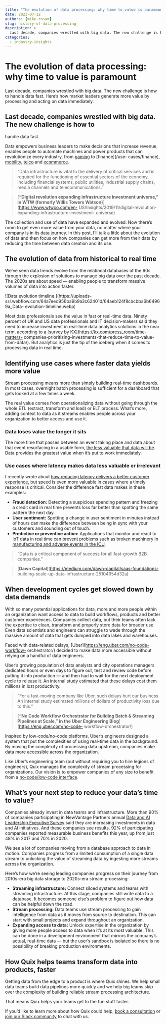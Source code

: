 ```yaml
---
title: "The evolution of data processing: why time to value is paramount"
date: 2023-07-12
authors: [mike-rosam]
slug: history-of-data-processing
description: >
  Last decade, companies wrestled with big data. The new challenge is how to handle data fast. Here’s how market leaders generate more value by processing and acting on data immediately.
categories:
  - industry-insights
---
```


# The evolution of data processing: why time to value is paramount

Last decade, companies wrestled with big data. The new challenge is how to handle data fast. Here’s how market leaders generate more value by processing and acting on data immediately.

<!-- more -->

## Last decade, companies wrestled with big data. The new challenge is how to
handle data fast.

Data empowers business leaders to make decisions that increase revenue,
enables people to automate machines and power products that can revolutionize
every industry, from [gaming](/use-cases/gaming) to [finance](/use-
cases/finance), [mobility](/use-cases/mobility), [telco](/use-cases/telco) and
[ecommerce](/use-cases/ecommerce).  

> “Data infrastructure is vital to the delivery of critical services and is
> required for the functioning of essential sectors of the economy, including
> financial systems, public utilities, industrial supply chains, media
> channels and telecommunications.”

> [**“Digital revolution expanding infrastructure investment universe,” in WTW
> (formerly Willis Towers Watson)**](https://www.wtwco.com/en-
> US/Insights/2019/11/digital-revolution-expanding-infrastructure-investment-
> universe)

The collection and use of data have expanded and evolved. Now there’s room to
get even more value from your data, no matter where your company is in its
data journey. In this post, I’ll talk a little about the evolution of data and
then focus on how companies can get more from their data by reducing the time
between data creation and its use.  

## The evolution of data from historical to real time

We’ve seen data trends evolve from the relational databases of the 90s through
the explosion of solutions to manage big data over the past decade. The 2020s
are about speed — enabling people to transform massive volumes of data into
action faster.  

![Data evolution timeline.](https://uploads-
ssl.webflow.com/64a7eed956ba9b9a3c62401d/64aeb124f8cbcbba6b64969a_Data-
evolution-timeline.webp)

Most data professionals see the value in fast or real-time data. Ninety
percent of UK and US data professionals and IT decision-makers said they need
to increase investment in real-time data analytics solutions in the near term,
according to a [survey by KX](https://kx.com/press_room/time-matters-
companies-prioritizing-investments-that-reduce-time-to-value-from-data/). But
analytics is just the tip of the iceberg when it comes to processing data in
real time.  

## Identifying use cases where faster data yields more value

Stream processing means more than simply building real-time dashboards. In
most cases, overnight batch processing is sufficient for a dashboard that gets
looked at a few times a week.

The real value comes from operationalizing data without going through the
whole ETL (extract, transform and load) or ELT process. What’s more, adding
context to data as it streams enables people across your organization to
better access and use it.

### Data loses value the longer it sits

The more time that passes between an event taking place and data about that
event resurfacing in a usable form, [the less valuable that data will
be](/blog/introducing-quix). Data provides the greatest value when it’s put to
work immediately.

### Use cases where latency makes data less valuable or irrelevant

I recently wrote about [how reducing latency delivers a better customer
experience](/blog/reduce-latency-with-stream-processing), but speed is even
more valuable in cases where a timely response is critical. Consider the
difference fast data makes in these examples:

  * **Fraud detection:** Detecting a suspicious spending pattern and freezing a credit card in real time prevents loss far better than spotting the same pattern the next day.
  * **User sentiment:** Spotting a change in user sentiment in minutes instead of hours can make the difference between being in sync with your customers and sounding out of touch.
  * **Predictive or preventive action:** Applications that monitor and react to IoT data in real time can prevent problems such as [broken machinery in manufacturing and adverse events in the ICU](/blog/big-data-for-public-good).

  

> “Data is a critical component of success for all fast-growth B2B companies.”

> [**Dawn Capital**](https://medium.com/dawn-capital/saas-foundations-
> building-scale-up-data-infrastructure-25104954d32a)

## When development cycles get slowed down by data demands

With so many potential applications for data, more and more people within an
organization want access to data to build workflows, products and better
customer experiences. Companies collect data, but their teams often lack the
expertise to clean, transform and properly store data for broader use. Even
data scientists and engineers can struggle to wade through the massive amount
of data that gets dumped into data lakes and warehouses.

Faced with data-related delays, [Uber](https://eng.uber.com/no-code-workflow-
orchestrator/) decided to make data more accessible without relying on a
handful of data engineers.

Uber’s growing population of data analysts and city operations managers
dedicated hours or even days to figure out, test and review code before
putting it into production — and then had to wait for the next deployment
cycle to release it. An internal study estimated that these delays cost them
millions in lost productivity.  

> “For a fast-moving company like Uber, such delays hurt our business. An
> internal study estimated millions of dollars of productivity loss due to
> this.”

> [**“No Code Workflow Orchestrator for Building Batch & Streaming Pipelines
> at Scale,” in the Uber Engineering Blog**](https://eng.uber.com/no-code-
> workflow-orchestrator/)

Inspired by low-code/no-code platforms, Uber’s engineers designed a system
that put the complexities of using real-time data in the background. By moving
the complexity of processing data upstream, companies make data more
accessible across the organization.

Like Uber’s engineering team (but without requiring you to hire legions of
engineers), Quix manages the complexity of stream processing for
organizations. Our vision is to empower companies of any size to benefit from
a [no-code/low-code interface](/blog/release-pipeline-open-source-library).  

## What’s your next step to reduce your data’s time to value?

Companies already invest in data teams and infrastructure. More than 90% of
companies participating in NewVantage Partners annual [Data and AI Leadership
Executive
Survey](https://c6abb8db-514c-4f5b-b5a1-fc710f1e464e.filesusr.com/ugd/e5361a_2f859f3457f24cff9b2f8a2bf54f82b7.pdf)
said they are increasing investments in data and AI initiatives. And these
companies see results. 92% of participating companies reported measurable
business benefits this year, up from just 48% in 2017 and 70% in 2020.

We see a lot of companies moving from a database approach to data in motion.
Companies progress from a limited consumption of a single data stream to
unlocking the value of streaming data by ingesting more streams across the
organization.

Here’s how we’re seeing leading companies progress on their journey from
2010s-era big data storage to 2020s-era stream processing:

  * **Streaming infrastructure:** Connect siloed systems and teams with streaming infrastructure. At this stage, companies still write data to a database. It becomes someone else’s problem to figure out how data can be helpful down the road.
  * **Stream processing:** Data teams use stream processing to gain intelligence from data as it moves from source to destination. This can start with small projects and expand throughout an organization.
  * **Expanding access to data:** Unlock expertise in the organization by giving more people access to data when it’s at its most valuable. This can be done in a development environment that mirrors the company’s actual, real-time data — but the user’s sandbox is isolated so there is no possibility of breaking production environments.

## How Quix helps teams transform data into products, faster

Getting data from the edge to a product is where Quix shines. We help small
data teams build data pipelines more quickly and we help big teams skip over
the complexity of building reliable stream processing architecture.

That means Quix helps your teams get to the fun stuff faster.

If you’d like to learn more about how Quix could help, [book a
consultation](https://calendly.com/clara-quix/30min) or [join our Slack
community](http://quix.io/slack-invite) to chat with us.





